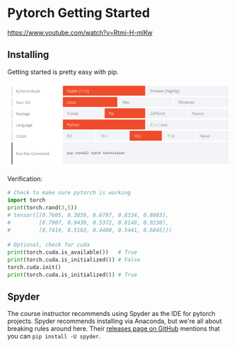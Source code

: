 # Pytorch Getting Started

https://www.youtube.com/watch?v=Rtmi-H-mlKw

## Installing

Getting started is pretty easy with pip.

![](attachments/installing-pytorch.png)

Verification:

```python
# Check to make sure pytorch is working
import torch
print(torch.rand(3,5))
# tensor([[0.7605, 0.3859, 0.6797, 0.8334, 0.8003],
#         [0.7907, 0.9430, 0.5372, 0.8149, 0.9230],
#         [0.7414, 0.5163, 0.4480, 0.5441, 0.6845]])

# Optional, check for cuda
print(torch.cuda.is_available())   # True
print(torch.cuda.is_initialized()) # False
torch.cuda.init()
print(torch.cuda.is_initialized()) # True
```

## Spyder

The course instructor recommends using Spyder as the IDE for pytorch projects. Spyder recommends installing via Anaconda, but we're all about breaking rules around here. Their [releases page on GitHub](https://github.com/spyder-ide/spyder/releases) mentions that you can `pip install -U spyder`.
